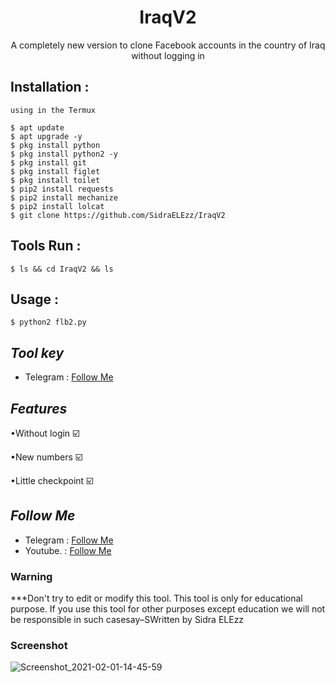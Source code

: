 <h1 align="center">IraqV2</h1>
<p align="center">A completely new version to clone Facebook accounts in the country of Iraq without logging in</p>




## Installation :
```
using in the Termux 

$ apt update
$ apt upgrade -y
$ pkg install python
$ pkg install python2 -y
$ pkg install git
$ pkg install figlet
$ pkg install toilet
$ pip2 install requests
$ pip2 install mechanize
$ pip2 install lolcat
$ git clone https://github.com/SidraELEzz/IraqV2
```

## Tools Run :
```
$ ls && cd IraqV2 && ls
```

## Usage :
```
$ python2 flb2.py
```

## ***Tool key***
* Telegram : [Follow Me](https://t.me/TT_RQ)

## ***Features***

•Without login ☑️

•New numbers ☑️

•Little checkpoint ☑️


## ***Follow Me***
* Telegram : [Follow Me](https://t.me/TT_RQ)
* Youtube. : [Follow Me](https://youtube.com/channel/UCzFviFYCOJI4IwhdVOQTqIw)

### Warning


***Don't try to edit or modify this tool. This tool is only for educational purpose. If you use this tool for other purposes except education we will not be responsible
 in such casesay–SWritten by Sidra ELEzz

### Screenshot
![Screenshot_2021-02-01-14-45-59](https://raw.githubusercontent.com/SidraELEzz/IraqV2/main/Screenshot_2021-02-01-14-45-59.png)
